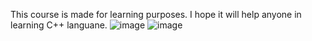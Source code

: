 
This course is made for learning purposes. I hope it will help anyone in learning C++ languane.
![image](https://user-images.githubusercontent.com/75707184/118155818-406e1580-b3de-11eb-8422-72b5f1220373.png)
![image](https://user-images.githubusercontent.com/75707184/118155787-364c1700-b3de-11eb-9384-4f9369ce2d8e.png)

